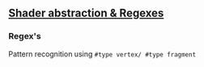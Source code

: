 ## [Shader abstraction & Regexes](https://www.youtube.com/watch?v=ucpi06deiyY&list=PLtrSb4XxIVbp8AKuEAlwNXDxr99e3woGE&index=)

### Regex's
Pattern recognition using `#type vertex/ #type fragment`